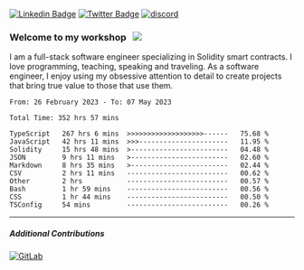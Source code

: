 [![Linkedin Badge](https://img.shields.io/badge/-LinkedIn-0e76a8?style=flat-square&logo=Linkedin&logoColor=white)](https://www.linkedin.com/in/jason-schwarz-75b91482/)
[![Twitter Badge](https://img.shields.io/badge/-Twitter-00acee?style=flat-square&logo=Twitter&logoColor=white)](https://twitter.com/passandscore)
[![discord](https://img.shields.io/badge/Discord-blue?logo=discord&logoColor=white)](https://discordapp.com/users/#3518)

### Welcome to my workshop &nbsp; ![](https://visitor-badge.glitch.me/badge?page_id=passandscore.passandscore)

I am a full-stack software engineer specializing in Solidity smart contracts. I love programming, teaching, speaking and traveling. As a software engineer, I enjoy using my obsessive attention to detail to create projects that bring true value to those that use them.

<!--START_SECTION:waka-->

```text
From: 26 February 2023 - To: 07 May 2023

Total Time: 352 hrs 57 mins

TypeScript   267 hrs 6 mins  >>>>>>>>>>>>>>>>>>>------   75.68 %
JavaScript   42 hrs 11 mins  >>>----------------------   11.95 %
Solidity     15 hrs 48 mins  >------------------------   04.48 %
JSON         9 hrs 11 mins   >------------------------   02.60 %
Markdown     8 hrs 35 mins   >------------------------   02.44 %
CSV          2 hrs 11 mins   -------------------------   00.62 %
Other        2 hrs           -------------------------   00.57 %
Bash         1 hr 59 mins    -------------------------   00.56 %
CSS          1 hr 44 mins    -------------------------   00.50 %
TSConfig     54 mins         -------------------------   00.26 %
```

<!--END_SECTION:waka-->

<hr/>

##### Additional Contributions

[![GitLab](https://img.shields.io/badge/GitLab-orange?logo=gitlab&logoColor=white)](https://gitlab.com/jason_schwarz)

